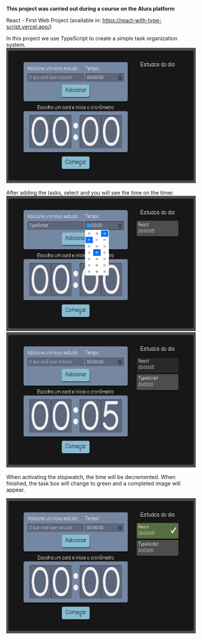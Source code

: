 <strong>This project was carried out during a course on the Alura platform</strong>

React - First Web Project  (available in: https://react-with-type-script.vercel.app/)

In this project we use TypeScript to create a simple task organization system.
<img height="360em" src="https://github.com/DanilloDamian/React-with-TypeScript/blob/main/public/img/Screenshot_1.png"/>

After adding the tasks, select and you will see the time on the timer.
<img height="360em" src="https://github.com/DanilloDamian/React-with-TypeScript/blob/main/public/img/Screenshot_2.png"/>
<img height="360em" src="https://github.com/DanilloDamian/React-with-TypeScript/blob/main/public/img/Screenshot_3.png"/>

When activating the stopwatch, the time will be decremented. When finished, the task box will change to green and a completed image will appear.

<img height="360em" src="https://github.com/DanilloDamian/React-with-TypeScript/blob/main/public/img/Screenshot_4.png"/>

